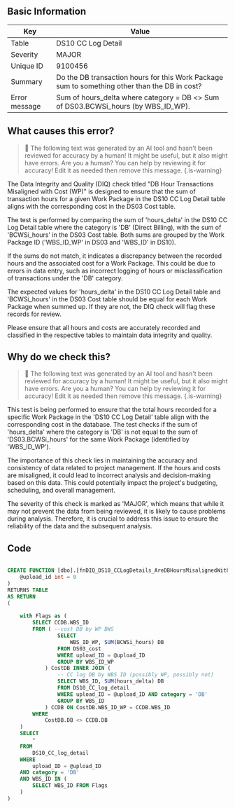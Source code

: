 ## Basic Information
| Key         | Value          |
|-------------|----------------|
| Table       | DS10 CC Log Detail |
| Severity    | MAJOR |
| Unique ID   | 9100456   |
| Summary     | Do the DB transaction hours for this Work Package sum to something other than the DB in cost? |
| Error message | Sum of hours_delta where category = DB <> Sum of DS03.BCWSi_hours (by WBS_ID_WP). |

## What causes this error?

> :robot: The following text was generated by an AI tool and hasn't been reviewed for accuracy by a human! It might be useful, but it also might have errors. Are you a human? You can help by reviewing it for accuracy! Edit it as needed then remove this message.
{.is-warning}

The Data Integrity and Quality (DIQ) check titled "DB Hour Transactions Misaligned with Cost (WP)" is designed to ensure that the sum of transaction hours for a given Work Package in the DS10 CC Log Detail table aligns with the corresponding cost in the DS03 Cost table. 

The test is performed by comparing the sum of 'hours_delta' in the DS10 CC Log Detail table where the category is 'DB' (Direct Billing), with the sum of 'BCWSi_hours' in the DS03 Cost table. Both sums are grouped by the Work Package ID ('WBS_ID_WP' in DS03 and 'WBS_ID' in DS10).

If the sums do not match, it indicates a discrepancy between the recorded hours and the associated cost for a Work Package. This could be due to errors in data entry, such as incorrect logging of hours or misclassification of transactions under the 'DB' category. 

The expected values for 'hours_delta' in the DS10 CC Log Detail table and 'BCWSi_hours' in the DS03 Cost table should be equal for each Work Package when summed up. If they are not, the DIQ check will flag these records for review. 

Please ensure that all hours and costs are accurately recorded and classified in the respective tables to maintain data integrity and quality.
## Why do we check this?

> :robot: The following text was generated by an AI tool and hasn't been reviewed for accuracy by a human! It might be useful, but it also might have errors. Are you a human? You can help by reviewing it for accuracy! Edit it as needed then remove this message.
{.is-warning}

This test is being performed to ensure that the total hours recorded for a specific Work Package in the 'DS10 CC Log Detail' table align with the corresponding cost in the database. The test checks if the sum of 'hours_delta' where the category is 'DB' is not equal to the sum of 'DS03.BCWSi_hours' for the same Work Package (identified by 'WBS_ID_WP').

The importance of this check lies in maintaining the accuracy and consistency of data related to project management. If the hours and costs are misaligned, it could lead to incorrect analysis and decision-making based on this data. This could potentially impact the project's budgeting, scheduling, and overall management. 

The severity of this check is marked as 'MAJOR', which means that while it may not prevent the data from being reviewed, it is likely to cause problems during analysis. Therefore, it is crucial to address this issue to ensure the reliability of the data and the subsequent analysis.
## Code

```sql

CREATE FUNCTION [dbo].[fnDIQ_DS10_CCLogDetails_AreDBHoursMisalignedWithDS03WP] (
	@upload_id int = 0
)
RETURNS TABLE
AS RETURN
(
	
	with Flags as (
		SELECT CCDB.WBS_ID
		FROM ( --cost DB by WP BWS
				SELECT 
					WBS_ID_WP, SUM(BCWSi_hours) DB
				FROM DS03_cost
				WHERE upload_ID = @upload_ID
				GROUP BY WBS_ID_WP
			) CostDB INNER JOIN (
				-- CC log DB by WBS ID (possibly WP, possibly not)
				SELECT WBS_ID, SUM(hours_delta) DB
				FROM DS10_CC_log_detail
				WHERE upload_ID = @upload_ID AND category = 'DB'
				GROUP BY WBS_ID
			) CCDB ON CostDB.WBS_ID_WP = CCDB.WBS_ID
		WHERE
			CostDB.DB <> CCDB.DB
	)
	SELECT 
		*
	FROM 
		DS10_CC_log_detail
	WHERE 
		upload_ID = @upload_ID
	AND category = 'DB'
	AND WBS_ID IN (
		SELECT WBS_ID FROM Flags
	)
)
```
